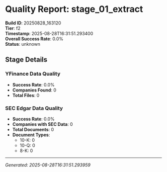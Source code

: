 # Quality Report: stage_01_extract

**Build ID**: 20250828_163120  
**Tier**: f2  
**Timestamp**: 2025-08-28T16:31:51.293400  
**Overall Success Rate**: 0.0%  
**Status**: unknown

## Stage Details

### YFinance Data Quality

- **Success Rate**: 0.0%
- **Companies Found**: 0
- **Total Files**: 0

### SEC Edgar Data Quality

- **Success Rate**: 0.0%
- **Companies with SEC Data**: 0
- **Total Documents**: 0
- **Document Types**:
  - 10-K: 0
  - 10-Q: 0
  - 8-K: 0

---
*Generated: 2025-08-28T16:31:51.293959*
